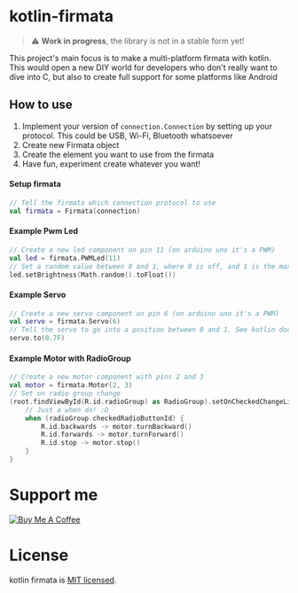 # kotlin-firmata

> :warning: **Work in progress**, the library is not in a stable form yet!

This project's main focus is to make a multi-platform firmata with kotlin. This would open a new DIY world for
developers who don't really want to dive into C, but also to create full support for some platforms like Android

## How to use

1) Implement your version of `connection.Connection` by setting up your protocol. This could be USB, Wi-Fi, Bluetooth
   whatsoever
2) Create new Firmata object
3) Create the element you want to use from the firmata
4) Have fun, experiment create whatever you want!

#### Setup firmata

```kotlin
// Tell the firmata which connection protocol to use
val firmata = Firmata(connection)
```

#### Example Pwm Led

```kotlin
// Create a new led component on pin 11 (on arduino uno it's a PWM)
val led = firmata.PWMLed(11)
// Set a random value between 0 and 1, where 0 is off, and 1 is the maximum brightness
led.setBrightness(Math.random().toFloat())
```

#### Example Servo

```kotlin
// Create a new servo component on pin 6 (on arduino uno it's a PWM)
val servo = firmata.Servo(6)
// Tell the servo to go into a position between 0 and 1. See kotlin docs for further usage
servo.to(0.7F)
```

#### Example Motor with RadioGroup

```kotlin
// Create a new motor component with pins 2 and 3
val motor = firmata.Motor(2, 3)
// Set on radio group change
(root.findViewById(R.id.radioGroup) as RadioGroup).setOnCheckedChangeListener { radioGroup, _ ->
    // Just a when do! :D
    when (radioGroup.checkedRadioButtonId) {
        R.id.backwards -> motor.turnBackward()
        R.id.forwards -> motor.turnForward()
        R.id.stop -> motor.stop()
    }
}
```

# Support me

<div>
	<a href="https://www.buymeacoffee.com/andreamangione">
		<img alt="Buy Me A Coffee" src="https://www.buymeacoffee.com/assets/img/custom_images/yellow_img.png" style="height: auto !important; width: auto !important;" />
	</a>
</div>

# License

kotlin firmata is [MIT licensed](./LICENSE).